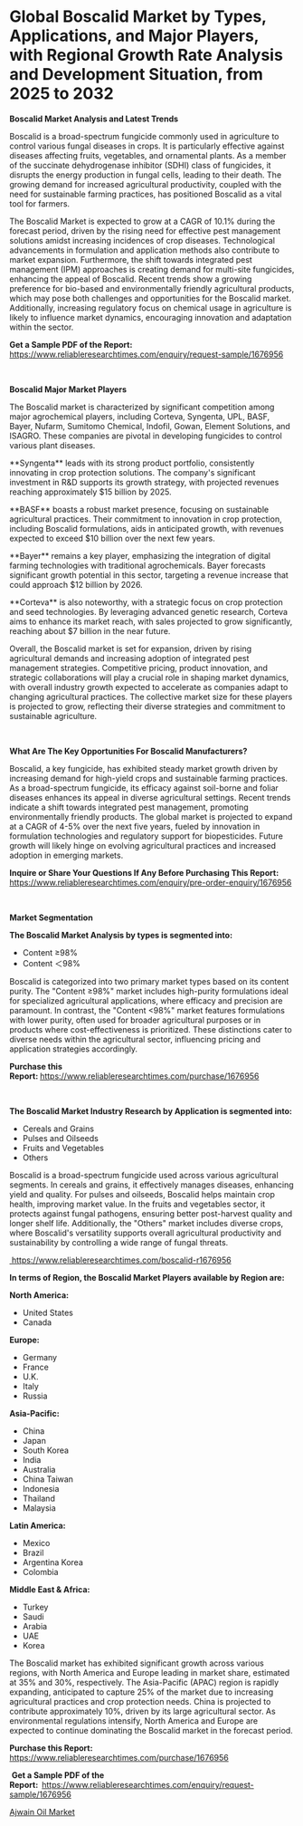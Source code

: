 <p><h1>Global Boscalid Market by Types, Applications, and Major Players, with Regional Growth Rate Analysis and Development Situation, from 2025 to 2032</h1></p><p><strong>Boscalid Market Analysis and Latest Trends</strong></p>
<p><p>Boscalid is a broad-spectrum fungicide commonly used in agriculture to control various fungal diseases in crops. It is particularly effective against diseases affecting fruits, vegetables, and ornamental plants. As a member of the succinate dehydrogenase inhibitor (SDHI) class of fungicides, it disrupts the energy production in fungal cells, leading to their death. The growing demand for increased agricultural productivity, coupled with the need for sustainable farming practices, has positioned Boscalid as a vital tool for farmers.</p><p>The Boscalid Market is expected to grow at a CAGR of 10.1% during the forecast period, driven by the rising need for effective pest management solutions amidst increasing incidences of crop diseases. Technological advancements in formulation and application methods also contribute to market expansion. Furthermore, the shift towards integrated pest management (IPM) approaches is creating demand for multi-site fungicides, enhancing the appeal of Boscalid. Recent trends show a growing preference for bio-based and environmentally friendly agricultural products, which may pose both challenges and opportunities for the Boscalid market. Additionally, increasing regulatory focus on chemical usage in agriculture is likely to influence market dynamics, encouraging innovation and adaptation within the sector.</p></p>
<p><strong>Get a Sample PDF of the Report:&nbsp;</strong> <a href="https://www.reliableresearchtimes.com/enquiry/request-sample/1676956?utm_campaign=2989&utm_medium=2&utm_source=Github&utm_content=ia&utm_term=31032025&utm_id=boscalid">https://www.reliableresearchtimes.com/enquiry/request-sample/1676956</a></p>
<p>&nbsp;</p>
<p><strong>Boscalid Major Market Players</strong></p>
<p><p>The Boscalid market is characterized by significant competition among major agrochemical players, including Corteva, Syngenta, UPL, BASF, Bayer, Nufarm, Sumitomo Chemical, Indofil, Gowan, Element Solutions, and ISAGRO. These companies are pivotal in developing fungicides to control various plant diseases.</p><p>**Syngenta** leads with its strong product portfolio, consistently innovating in crop protection solutions. The company's significant investment in R&D supports its growth strategy, with projected revenues reaching approximately $15 billion by 2025.</p><p>**BASF** boasts a robust market presence, focusing on sustainable agricultural practices. Their commitment to innovation in crop protection, including Boscalid formulations, aids in anticipated growth, with revenues expected to exceed $10 billion over the next few years.</p><p>**Bayer** remains a key player, emphasizing the integration of digital farming technologies with traditional agrochemicals. Bayer forecasts significant growth potential in this sector, targeting a revenue increase that could approach $12 billion by 2026.</p><p>**Corteva** is also noteworthy, with a strategic focus on crop protection and seed technologies. By leveraging advanced genetic research, Corteva aims to enhance its market reach, with sales projected to grow significantly, reaching about $7 billion in the near future.</p><p>Overall, the Boscalid market is set for expansion, driven by rising agricultural demands and increasing adoption of integrated pest management strategies. Competitive pricing, product innovation, and strategic collaborations will play a crucial role in shaping market dynamics, with overall industry growth expected to accelerate as companies adapt to changing agricultural practices. The collective market size for these players is projected to grow, reflecting their diverse strategies and commitment to sustainable agriculture.</p></p>
<p>&nbsp;</p>
<p><strong>What Are The Key Opportunities For Boscalid Manufacturers?</strong></p>
<p><p>Boscalid, a key fungicide, has exhibited steady market growth driven by increasing demand for high-yield crops and sustainable farming practices. As a broad-spectrum fungicide, its efficacy against soil-borne and foliar diseases enhances its appeal in diverse agricultural settings. Recent trends indicate a shift towards integrated pest management, promoting environmentally friendly products. The global market is projected to expand at a CAGR of 4-5% over the next five years, fueled by innovation in formulation technologies and regulatory support for biopesticides. Future growth will likely hinge on evolving agricultural practices and increased adoption in emerging markets.</p></p>
<p><strong>Inquire or Share Your Questions If Any Before Purchasing This Report:</strong> <a href="https://www.reliableresearchtimes.com/enquiry/pre-order-enquiry/1676956?utm_campaign=2989&utm_medium=2&utm_source=Github&utm_content=ia&utm_term=31032025&utm_id=boscalid">https://www.reliableresearchtimes.com/enquiry/pre-order-enquiry/1676956</a></p>
<p>&nbsp;</p>
<p><strong>Market Segmentation</strong></p>
<p><strong>The Boscalid Market Analysis by types is segmented into:</strong></p>
<p><ul><li>Content ≥98%</li><li>Content ＜98%</li></ul></p>
<p><p>Boscalid is categorized into two primary market types based on its content purity. The "Content ≥98%" market includes high-purity formulations ideal for specialized agricultural applications, where efficacy and precision are paramount. In contrast, the "Content <98%" market features formulations with lower purity, often used for broader agricultural purposes or in products where cost-effectiveness is prioritized. These distinctions cater to diverse needs within the agricultural sector, influencing pricing and application strategies accordingly.</p></p>
<p><strong>Purchase this Report:&nbsp;</strong><a href="https://www.reliableresearchtimes.com/purchase/1676956?utm_campaign=2989&utm_medium=2&utm_source=Github&utm_content=ia&utm_term=31032025&utm_id=boscalid">https://www.reliableresearchtimes.com/purchase/1676956</a></p>
<p>&nbsp;</p>
<p><strong>The Boscalid Market Industry Research by Application is segmented into:</strong></p>
<p><ul><li>Cereals and Grains</li><li>Pulses and Oilseeds</li><li>Fruits and Vegetables</li><li>Others</li></ul></p>
<p><p>Boscalid is a broad-spectrum fungicide used across various agricultural segments. In cereals and grains, it effectively manages diseases, enhancing yield and quality. For pulses and oilseeds, Boscalid helps maintain crop health, improving market value. In the fruits and vegetables sector, it protects against fungal pathogens, ensuring better post-harvest quality and longer shelf life. Additionally, the "Others" market includes diverse crops, where Boscalid's versatility supports overall agricultural productivity and sustainability by controlling a wide range of fungal threats.</p></p>
<p><a href="https://www.reliableresearchtimes.com/boscalid-r1676956?utm_campaign=2989&utm_medium=2&utm_source=Github&utm_content=ia&utm_term=31032025&utm_id=boscalid">&nbsp;https://www.reliableresearchtimes.com/boscalid-r1676956</a></p>
<p><strong>In terms of Region, the Boscalid Market Players available by Region are:</strong></p>
<p>
    <p> <strong> North America: </strong>
        <ul>
            <li>United States</li>
            <li>Canada</li>
        </ul>
        </p> 
    <p> <strong> Europe: </strong>
        <ul>
            <li>Germany</li>
            <li>France</li>
            <li>U.K.</li>
            <li>Italy</li>
            <li>Russia</li>
        </ul>
        </p> 
    <p> <strong> Asia-Pacific: </strong>
        <ul>
            <li>China</li>
            <li>Japan</li>
            <li>South Korea</li>
            <li>India</li>
            <li>Australia</li>
            <li>China Taiwan</li>
            <li>Indonesia</li>
            <li>Thailand</li>
            <li>Malaysia</li>
        </ul>
        </p> 
    <p> <strong> Latin America: </strong>
        <ul>
            <li>Mexico</li>
            <li>Brazil</li>
            <li>Argentina Korea</li>
            <li>Colombia</li>
        </ul>
        </p> 
    <p> <strong> Middle East & Africa: </strong>
        <ul>
            <li>Turkey</li>
            <li>Saudi</li>
            <li>Arabia</li>
            <li>UAE</li>
            <li>Korea</li>
        </ul>
    </p>
    </p>
<p><p>The Boscalid market has exhibited significant growth across various regions, with North America and Europe leading in market share, estimated at 35% and 30%, respectively. The Asia-Pacific (APAC) region is rapidly expanding, anticipated to capture 25% of the market due to increasing agricultural practices and crop protection needs. China is projected to contribute approximately 10%, driven by its large agricultural sector. As environmental regulations intensify, North America and Europe are expected to continue dominating the Boscalid market in the forecast period.</p></p>
<p><strong>Purchase this Report: </strong><a href="https://www.reliableresearchtimes.com/purchase/1676956?utm_campaign=2989&utm_medium=2&utm_source=Github&utm_content=ia&utm_term=31032025&utm_id=boscalid">https://www.reliableresearchtimes.com/purchase/1676956</a></p>
<p>&nbsp;<strong>Get a Sample PDF of the Report:&nbsp;&nbsp;</strong><a href="https://www.reliableresearchtimes.com/enquiry/request-sample/1676956?utm_campaign=2989&utm_medium=2&utm_source=Github&utm_content=ia&utm_term=31032025&utm_id=boscalid">https://www.reliableresearchtimes.com/enquiry/request-sample/1676956</a></p>
<p><strong></strong></p>
<p><p><a href="https://github.com/meuskocov/Market-Research-Report-List-1/blob/main/ajwain-oil-market.md?utm_campaign=2989&utm_medium=2&utm_source=Github&utm_content=ia&utm_term=31032025&utm_id=boscalid">Ajwain Oil Market</a></p></p>